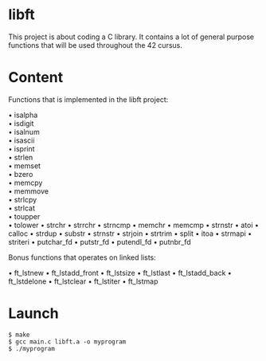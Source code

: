 # libft
This project is about coding a C library. It contains a lot of general purpose functions that will be used throughout the 42 cursus.

# Content

Functions that is implemented in the libft project:

  • isalpha <br />
  • isdigit <br />
  • isalnum <br />
  • isascii <br />
  • isprint <br />
  • strlen <br />
  • memset <br />
  • bzero <br />
  • memcpy <br />
  • memmove <br />
  • strlcpy <br />
  • strlcat <br />
  • toupper <br />
  • tolower
  • strchr
  • strrchr
  • strncmp
  • memchr
  • memcmp
  • strnstr
  • atoi
  • calloc
  • strdup
  • substr
  • strnstr
  • strjoin
  • strtrim
  • split
  • itoa
  • strmapi
  • striteri
  • putchar_fd
  • putstr_fd
  • putendl_fd
  • putnbr_fd

Bonus functions that operates on linked lists:

  • ft_lstnew
  • ft_lstadd_front
  • ft_lstsize
  • ft_lstlast
  • ft_lstadd_back
  • ft_lstdelone
  • ft_lstclear
  • ft_lstiter
  • ft_lstmap
 
 
# Launch

  ```
  $ make
  $ gcc main.c libft.a -o myprogram
  $ ./myprogram
  ```
